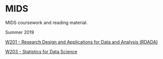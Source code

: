 # MIDS

MIDS coursework and reading material.

Summer 2019

[W201 - Research Design and Applications for Data and Analysis (RDADA)](./W201/)

[W203 - Statistics for Data Science](./W203/)

